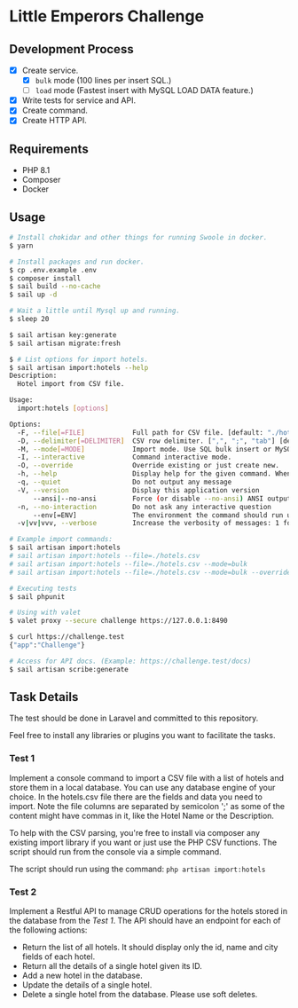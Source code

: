 # Little Emperors Challenge

## Development Process

- [x] Create service.
    - [x] `bulk` mode (100 lines per insert SQL.)
    - [ ] `load` mode (Fastest insert with MySQL LOAD DATA feature.)
- [x] Write tests for service and API.
- [x] Create command.
- [x] Create HTTP API.

## Requirements

- PHP 8.1
- Composer
- Docker

## Usage

```bash
# Install chokidar and other things for running Swoole in docker.
$ yarn

# Install packages and run docker.
$ cp .env.example .env
$ composer install
$ sail build --no-cache
$ sail up -d

# Wait a little until Mysql up and running.
$ sleep 20

$ sail artisan key:generate
$ sail artisan migrate:fresh

$ # List options for import hotels.
$ sail artisan import:hotels --help
Description:
  Hotel import from CSV file.

Usage:
  import:hotels [options]

Options:
  -F, --file[=FILE]            Full path for CSV file. [default: "./hotels.csv"]
  -D, --delimiter[=DELIMITER]  CSV row delimiter. [",", ";", "tab"] [default: ";"]
  -M, --mode[=MODE]            Import mode. Use SQL bulk insert or MySQL LOAD DATA FILE. [bulk, load] [default: "bulk"]
  -I, --interactive            Command interactive mode.
  -O, --override               Override existing or just create new.
  -h, --help                   Display help for the given command. When no command is given display help for the list command
  -q, --quiet                  Do not output any message
  -V, --version                Display this application version
      --ansi|--no-ansi         Force (or disable --no-ansi) ANSI output
  -n, --no-interaction         Do not ask any interactive question
      --env[=ENV]              The environment the command should run under
  -v|vv|vvv, --verbose         Increase the verbosity of messages: 1 for normal output, 2 for more verbose output and 3 for debug

# Example import commands:
$ sail artisan import:hotels
# sail artisan import:hotels --file=./hotels.csv
# sail artisan import:hotels --file=./hotels.csv --mode=bulk
# sail artisan import:hotels --file=./hotels.csv --mode=bulk --override

# Executing tests
$ sail phpunit

# Using with valet
$ valet proxy --secure challenge https://127.0.0.1:8490

$ curl https://challenge.test
{"app":"Challenge"}

# Access for API docs. (Example: https://challenge.test/docs)
$ sail artisan scribe:generate

```

## Task Details

The test should be done in Laravel and committed to this repository.

Feel free to install any libraries or plugins you want to facilitate the tasks.

### Test 1

Implement a console command to import a CSV file with a list of hotels and store them in a local database. You can use any
database engine of your choice.
In the hotels.csv file there are the fields and data you need to import.
Note the file columns are separated by semicolon ';' as some of the content might have commas in it, like the Hotel Name or
the Description.

To help with the CSV parsing, you're free to install via composer any existing import library if you want or just use the PHP
CSV functions. The script should run from the console via a simple command.

The script should run using the command: `php artisan import:hotels`

### Test 2

Implement a Restful API to manage CRUD operations for the hotels stored in the database from the *Test 1*.
The API should have an endpoint for each of the following actions:

- Return the list of all hotels. It should display only the id, name and city fields of each hotel.
- Return all the details of a single hotel given its ID.
- Add a new hotel in the database.
- Update the details of a single hotel.
- Delete a single hotel from the database. Please use soft deletes.


